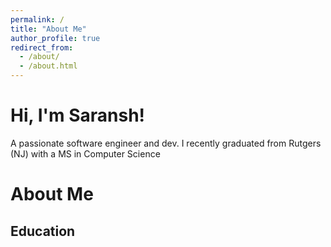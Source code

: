 ```yaml
---
permalink: /
title: "About Me"
author_profile: true
redirect_from: 
  - /about/
  - /about.html
---
```


Hi, I'm Saransh!
======
A passionate software engineer and dev. I recently graduated from Rutgers (NJ) with a MS in Computer Science

About Me
======


Education
------
